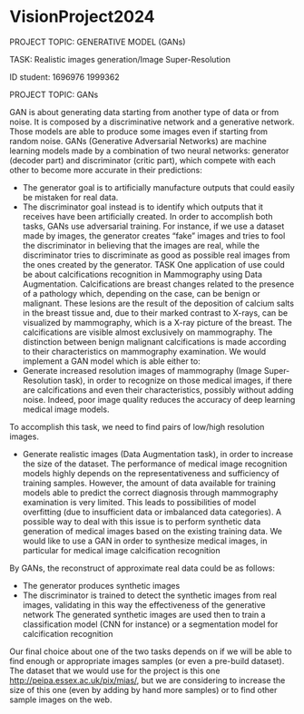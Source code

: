 # VisionProject2024
PROJECT TOPIC: GENERATIVE MODEL (GANs)

TASK: Realistic images generation/Image Super-Resolution

ID student: 1696976 1999362

PROJECT TOPIC: GANs

GAN is about generating data starting from another type of data or from noise. It is composed by a discriminative network and a generative network. Those models are able to produce some images even if starting from random noise.
GANs (Generative Adversarial Networks) are machine learning models made by a combination of two neural networks: generator (decoder part) and discriminator (critic part), which compete with each other to become more accurate in their predictions:
-	The generator goal is to artificially manufacture outputs that could easily be mistaken for real data.
-	The discriminator goal instead is to identify which outputs that it receives have been artificially created.
In order to accomplish both tasks, GANs use adversarial training. For instance, if we use a dataset made by images, the generator creates “fake” images and tries to fool the discriminator in believing that the images are real, while the discriminator tries to discriminate as good as possible real images from the ones created by the generator.
TASK
One application of use could be about calcifications recognition in Mammography using Data Augmentation.
Calcifications are breast changes related to the presence of a pathology which, depending on the case, can be benign or malignant. These lesions are the result of the deposition of calcium salts in the breast tissue and, due to their marked contrast to X-rays, can be visualized by mammography, which is a X-ray picture of the breast.
The calcifications are visible almost exclusively on mammography. The distinction between benign malignant calcifications is made according to their characteristics on mammography examination.
We would implement a GAN model which is able either to:
-	Generate increased resolution images of mammography (Image Super-Resolution task), in order to recognize on those medical images, if there are calcifications and even their characteristics, possibly without adding noise. Indeed, poor image quality reduces the accuracy of deep learning medical image models.

To accomplish this task, we need to find pairs of low/high resolution images.

-	Generate realistic images (Data Augmentation task), in order to increase the size of the dataset. The performance of medical image recognition models highly depends on the representativeness and sufficiency of training samples. However, the amount of data available for training models able to predict the correct diagnosis through mammography examination is very limited. This leads to possibilities of model overfitting (due to insufficient data or imbalanced data categories). A possible way to deal with this issue is to perform synthetic data generation of medical images based on the existing training data. We would like to use a GAN in order to synthesize medical images, in particular for medical image calcification recognition

By GANs, the reconstruct of approximate real data could be as follows:
-	The generator produces synthetic images
-	The discriminator is trained to detect the synthetic images from real images, validating in this way the effectiveness of the generative network
The generated synthetic images are used then to train a classification model (CNN for instance) or a segmentation model for calcification recognition

Our final choice about one of the two tasks depends on if we will be able to find enough or appropriate images samples (or even a pre-build dataset). 
The dataset that we would use for the project is this one http://peipa.essex.ac.uk/pix/mias/, but we are considering to increase the size of this one (even by adding by hand more samples) or to find other sample images on the web.
